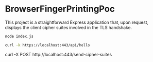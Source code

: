 # BrowserFingerPrintingPoc

This project is a straightforward Express application that, upon request, displays the client cipher suites involved in the TLS handshake.

```bash
node index.js
```

```bash
curl -k https://localhost:443/api/hello
```

curl -X POST http://localhost:443/send-cipher-suites